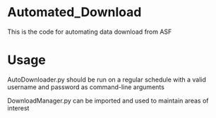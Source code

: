 # Automated_Download
This is the code for automating data download from ASF

# Usage
AutoDownloader.py should be run on a regular schedule with a valid username and password as command-line arguments

DownloadManager.py can be imported and used to maintain areas of interest
